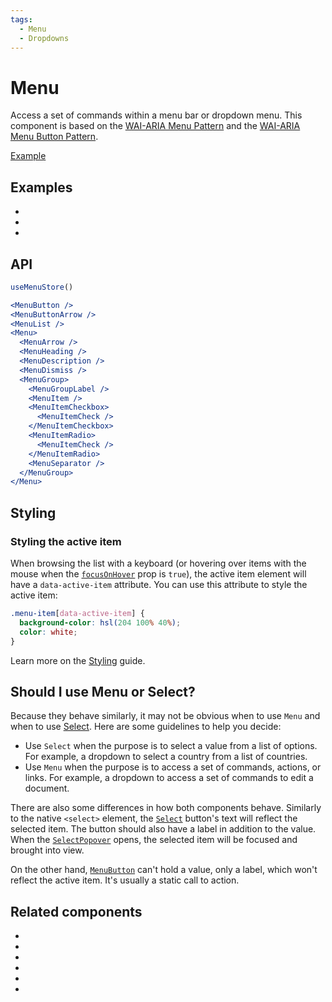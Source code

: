```yaml
---
tags:
  - Menu
  - Dropdowns
---
```


# Menu

<div data-description>

Access a set of commands within a menu bar or dropdown menu. This component is based on the <a href="https://www.w3.org/WAI/ARIA/apg/patterns/menu/">WAI-ARIA Menu Pattern</a> and the <a href="https://www.w3.org/WAI/ARIA/apg/patterns/menubutton/">WAI-ARIA Menu Button Pattern</a>.

</div>

<div data-tags></div>

<a href="../examples/menu/index.tsx" data-playground>Example</a>

## Examples

<div data-cards="examples">

- [](/examples/menu-item-checkbox)
- [](/examples/menu-framer-motion)
- [](/examples/menu-tooltip)

</div>

## API

```jsx
useMenuStore()

<MenuButton />
<MenuButtonArrow />
<MenuList />
<Menu>
  <MenuArrow />
  <MenuHeading />
  <MenuDescription />
  <MenuDismiss />
  <MenuGroup>
    <MenuGroupLabel />
    <MenuItem />
    <MenuItemCheckbox>
      <MenuItemCheck />
    </MenuItemCheckbox>
    <MenuItemRadio>
      <MenuItemCheck />
    </MenuItemRadio>
    <MenuSeparator />
  </MenuGroup>
</Menu>
```

## Styling

### Styling the active item

When browsing the list with a keyboard (or hovering over items with the mouse when the [`focusOnHover`](/reference/menu-item#focusonhover) prop is `true`), the active item element will have a `data-active-item` attribute. You can use this attribute to style the active item:

```css
.menu-item[data-active-item] {
  background-color: hsl(204 100% 40%);
  color: white;
}
```

Learn more on the [Styling](/guide/styling) guide.

## Should I use Menu or Select?

Because they behave similarly, it may not be obvious when to use `Menu` and when to use [Select](/components/select). Here are some guidelines to help you decide:

- Use `Select` when the purpose is to select a value from a list of options. For example, a dropdown to select a country from a list of countries.
- Use `Menu` when the purpose is to access a set of commands, actions, or links. For example, a dropdown to access a set of commands to edit a document.

There are also some differences in how both components behave. Similarly to the native `<select>` element, the [`Select`](/reference/select) button's text will reflect the selected item. The button should also have a label in addition to the value. When the [`SelectPopover`](/reference/select-popover) opens, the selected item will be focused and brought into view.

On the other hand, [`MenuButton`](/reference/menu-button) can't hold a value, only a label, which won't reflect the active item. It's usually a static call to action.

## Related components

<div data-cards="components">

- [](/components/button)
- [](/components/checkbox)
- [](/components/popover)
- [](/components/radio)
- [](/components/select)
- [](/components/composite)

</div>

